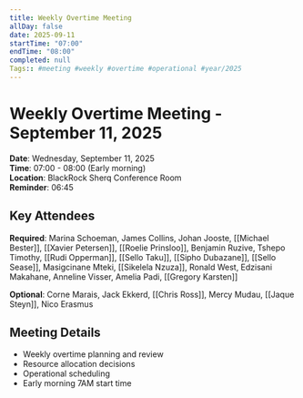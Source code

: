 ```yaml
---
title: Weekly Overtime Meeting
allDay: false
date: 2025-09-11
startTime: "07:00"
endTime: "08:00"
completed: null
Tags:: #meeting #weekly #overtime #operational #year/2025
---
```


# Weekly Overtime Meeting - September 11, 2025

**Date**: Wednesday, September 11, 2025  
**Time**: 07:00 - 08:00 (Early morning)  
**Location**: BlackRock Sherq Conference Room  
**Reminder**: 06:45

## Key Attendees
**Required**: Marina Schoeman, James Collins, Johan Jooste, [[Michael Bester]], [[Xavier Petersen]], [[Roelie Prinsloo]], Benjamin Ruzive, Tshepo Timothy, [[Rudi Opperman]], [[Sello Taku]], [[Sipho Dubazane]], [[Sello Sease]], Masigcinane Mteki, [[Sikelela Nzuza]], Ronald West, Edzisani Makahane, Anneline Visser, Amelia Padi, [[Gregory Karsten]]

**Optional**: Corne Marais, Jack Ekkerd, [[Chris Ross]], Mercy Mudau, [[Jaque Steyn]], Nico Erasmus

## Meeting Details
- Weekly overtime planning and review
- Resource allocation decisions
- Operational scheduling
- Early morning 7AM start time